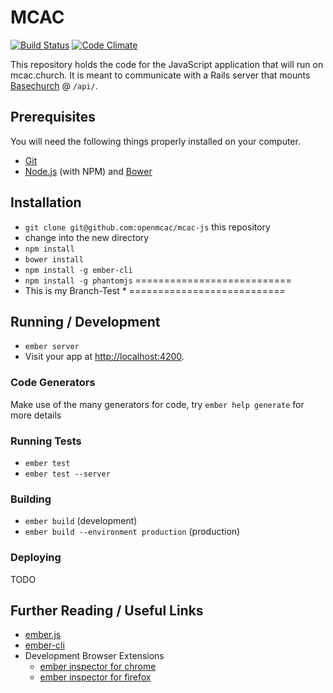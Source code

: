 # MCAC

[![Build Status](https://travis-ci.org/openmcac/mcac-js.svg)](https://travis-ci.org/openmcac/mcac-js)
[![Code Climate](https://codeclimate.com/github/openmcac/mcac-js/badges/gpa.svg)](https://codeclimate.com/github/openmcac/mcac-js)

This repository holds the code for the JavaScript application that will run on
mcac.church. It is meant to communicate with a Rails server that mounts
[Basechurch][b] @ `/api/`.

[b]: http://github.com/openmcac/basechurch

## Prerequisites

You will need the following things properly installed on your computer.

* [Git](http://git-scm.com/)
* [Node.js](http://nodejs.org/) (with NPM) and [Bower](http://bower.io/)

## Installation

* `git clone git@github.com:openmcac/mcac-js` this repository
* change into the new directory
* `npm install`
* `bower install`
* `npm install -g ember-cli`
* `npm install -g phantomjs`
===========================
* This is my Branch-Test *
===========================

## Running / Development

* `ember server`
* Visit your app at [http://localhost:4200](http://localhost:4200).

### Code Generators

Make use of the many generators for code, try `ember help generate` for more details

### Running Tests

* `ember test`
* `ember test --server`

### Building

* `ember build` (development)
* `ember build --environment production` (production)

### Deploying

TODO

## Further Reading / Useful Links

* [ember.js](http://emberjs.com/)
* [ember-cli](http://www.ember-cli.com/)
* Development Browser Extensions
  * [ember inspector for chrome](https://chrome.google.com/webstore/detail/ember-inspector/bmdblncegkenkacieihfhpjfppoconhi)
  * [ember inspector for firefox](https://addons.mozilla.org/en-US/firefox/addon/ember-inspector/)

